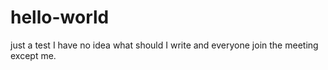 # hello-world
just a test
I have no idea what should I write and everyone join the meeting except me.
